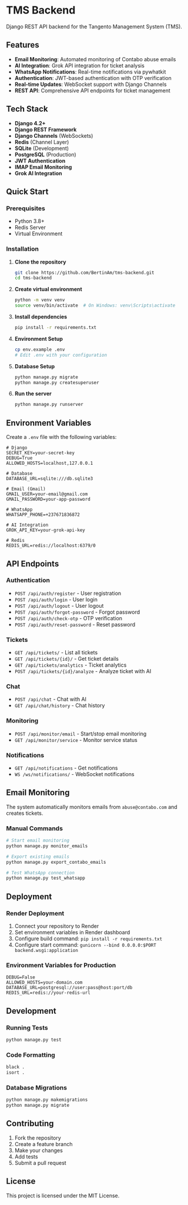 # TMS Backend

Django REST API backend for the Tangento Management System (TMS).

## Features

- **Email Monitoring**: Automated monitoring of Contabo abuse emails
- **AI Integration**: Grok API integration for ticket analysis
- **WhatsApp Notifications**: Real-time notifications via pywhatkit
- **Authentication**: JWT-based authentication with OTP verification
- **Real-time Updates**: WebSocket support with Django Channels
- **REST API**: Comprehensive API endpoints for ticket management

## Tech Stack

- **Django 4.2+**
- **Django REST Framework**
- **Django Channels** (WebSockets)
- **Redis** (Channel Layer)
- **SQLite** (Development)
- **PostgreSQL** (Production)
- **JWT Authentication**
- **IMAP Email Monitoring**
- **Grok AI Integration**

## Quick Start

### Prerequisites

- Python 3.8+
- Redis Server
- Virtual Environment

### Installation

1. **Clone the repository**
   ```bash
   git clone https://github.com/BertinAm/tms-backend.git
   cd tms-backend
   ```

2. **Create virtual environment**
   ```bash
   python -m venv venv
   source venv/bin/activate  # On Windows: venv\Scripts\activate
   ```

3. **Install dependencies**
   ```bash
   pip install -r requirements.txt
   ```

4. **Environment Setup**
   ```bash
   cp env.example .env
   # Edit .env with your configuration
   ```

5. **Database Setup**
   ```bash
   python manage.py migrate
   python manage.py createsuperuser
   ```

6. **Run the server**
   ```bash
   python manage.py runserver
   ```

## Environment Variables

Create a `.env` file with the following variables:

```env
# Django
SECRET_KEY=your-secret-key
DEBUG=True
ALLOWED_HOSTS=localhost,127.0.0.1

# Database
DATABASE_URL=sqlite:///db.sqlite3

# Email (Gmail)
GMAIL_USER=your-email@gmail.com
GMAIL_PASSWORD=your-app-password

# WhatsApp
WHATSAPP_PHONE=+237671836872

# AI Integration
GROK_API_KEY=your-grok-api-key

# Redis
REDIS_URL=redis://localhost:6379/0
```

## API Endpoints

### Authentication
- `POST /api/auth/register` - User registration
- `POST /api/auth/login` - User login
- `POST /api/auth/logout` - User logout
- `POST /api/auth/forgot-password` - Forgot password
- `POST /api/auth/check-otp` - OTP verification
- `POST /api/auth/reset-password` - Reset password

### Tickets
- `GET /api/tickets/` - List all tickets
- `GET /api/tickets/{id}/` - Get ticket details
- `GET /api/tickets/analytics` - Ticket analytics
- `POST /api/tickets/{id}/analyze` - Analyze ticket with AI

### Chat
- `POST /api/chat` - Chat with AI
- `GET /api/chat/history` - Chat history

### Monitoring
- `POST /api/monitor/email` - Start/stop email monitoring
- `GET /api/monitor/service` - Monitor service status

### Notifications
- `GET /api/notifications` - Get notifications
- `WS /ws/notifications/` - WebSocket notifications

## Email Monitoring

The system automatically monitors emails from `abuse@contabo.com` and creates tickets.

### Manual Commands

```bash
# Start email monitoring
python manage.py monitor_emails

# Export existing emails
python manage.py export_contabo_emails

# Test WhatsApp connection
python manage.py test_whatsapp
```

## Deployment

### Render Deployment

1. Connect your repository to Render
2. Set environment variables in Render dashboard
3. Configure build command: `pip install -r requirements.txt`
4. Configure start command: `gunicorn --bind 0.0.0.0:$PORT backend.wsgi:application`

### Environment Variables for Production

```env
DEBUG=False
ALLOWED_HOSTS=your-domain.com
DATABASE_URL=postgresql://user:pass@host:port/db
REDIS_URL=redis://your-redis-url
```

## Development

### Running Tests
```bash
python manage.py test
```

### Code Formatting
```bash
black .
isort .
```

### Database Migrations
```bash
python manage.py makemigrations
python manage.py migrate
```

## Contributing

1. Fork the repository
2. Create a feature branch
3. Make your changes
4. Add tests
5. Submit a pull request

## License

This project is licensed under the MIT License.
